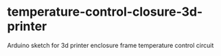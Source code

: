# temperature-control-closure-3d-printer
Arduino sketch for 3d printer enclosure frame temperature control circuit
